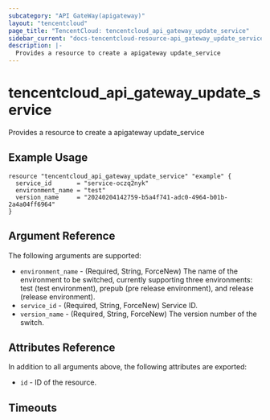 ```yaml
---
subcategory: "API GateWay(apigateway)"
layout: "tencentcloud"
page_title: "TencentCloud: tencentcloud_api_gateway_update_service"
sidebar_current: "docs-tencentcloud-resource-api_gateway_update_service"
description: |-
  Provides a resource to create a apigateway update_service
---
```


# tencentcloud_api_gateway_update_service

Provides a resource to create a apigateway update_service

## Example Usage

```hcl
resource "tencentcloud_api_gateway_update_service" "example" {
  service_id       = "service-oczq2nyk"
  environment_name = "test"
  version_name     = "20240204142759-b5a4f741-adc0-4964-b01b-2a4a04ff6964"
}
```

## Argument Reference

The following arguments are supported:

* `environment_name` - (Required, String, ForceNew) The name of the environment to be switched, currently supporting three environments: test (test environment), prepub (pre release environment), and release (release environment).
* `service_id` - (Required, String, ForceNew) Service ID.
* `version_name` - (Required, String, ForceNew) The version number of the switch.

## Attributes Reference

In addition to all arguments above, the following attributes are exported:

* `id` - ID of the resource.



## Timeouts

<no value>


